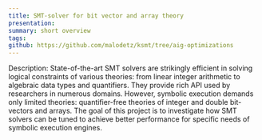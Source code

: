 ```yaml
---
title: SMT-solver for bit vector and array theory
presentation: 
summary: short overview
tags:
github: https://github.com/malodetz/ksmt/tree/aig-optimizations
---
```

Description: State-of-the-art SMT solvers are strikingly efficient in solving logical constraints of various theories: from linear integer arithmetic to algebraic data types and quantifiers. They provide rich API used by researchers in numerous domains. However, symbolic execution demands only limited theories: quantifier-free theories of integer and double bit-vectors and arrays. The goal of this project is to investigate how SMT solvers can be tuned to achieve better performance for specific needs of symbolic execution engines.

